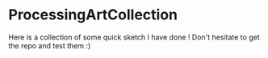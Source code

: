 # ProcessingArtCollection
Here is a collection of some quick sketch I have done ! Don't hesitate to get the repo and test them :)
